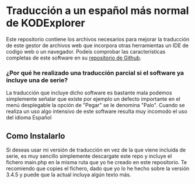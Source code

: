 # Traducción a un español más normal de KODExplorer
Este repositorio contiene los archivos necesarios para mejorar la traducción de este gestor de archivos web que incorpora otras herramientas un IDE de codigo web o un navegador. Podeís comprobar las caracteristicas completas de este software en su [repositorio de Github](https://github.com/kalcaddle/KODExplorer).

### ¿Por qué he realizado una traducción parcial si el software ya incluye una de serie?

La traducción que incluye dicho software es bastante mala podemos simplemente señalar que existe por ejemplo un defecto importante en el menú desplegable la opción de "Pegar" se le denomina "Palo". Cuando se realiza un uso algo intensivo de este software resulta muy incomodo el uso del idioma Español

## Como Instalarlo

Si deseas usar mi versión de traducción en vez de la que viene incluida de serie, es muy sencillo simplemente descargate este repo y incluye el fichero main.php en la misma ruta que yo he creado en este repositorio. Te recomiendo que copies el fichero, dado que yo lo he hecho sobre la versión 3.4.5 y puede que la actual incluya algún texto más.


